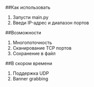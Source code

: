 ##Как использовать

1. Запусти main.py
2. Введи IP-адрес и диапазон портов

##Возможности 

1. Многопоточность
2. Сканирование TCP портов
3. Сохранение в файл

##В скором времени

1. Поддержка UDP
2. Banner grabbing

